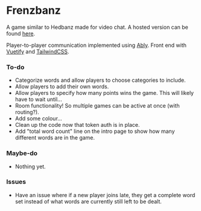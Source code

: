 # Frenzbanz

A game similar to Hedbanz made for video chat. A hosted version can be found [here](https://www.google.com).

Player-to-player communication implemented using [Ably](https://www.ably.io/). Front end with [Vuetify](https://vuetifyjs.com/en/) and [TailwindCSS](https://tailwindcss.com/).

### To-do
* Categorize words and allow players to choose categories to include.
* Allow players to add their own words.
* Allow players to specify how many points wins the game. This will likely have to wait until...
* Room functionality! So multiple games can be active at once (with routing?).
* Add some colour...
* Clean up the code now that token auth is in place.
* Add "total word count" line on the intro page to show how many different words are in the game.

### Maybe-do
* Nothing yet.

### Issues
* Have an issue where if a new player joins late, they get a complete word set instead of what words are currently still left to be dealt.
